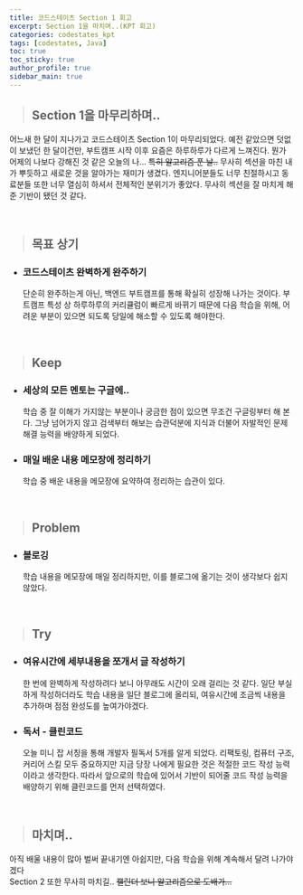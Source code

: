 ```yaml
---
title: 코드스테이츠 Section 1 회고
excerpt: Section 1을 마치며..(KPT 회고)
categories: codestates_kpt
tags: [codestates, Java]
toc: true
toc_sticky: true
author_profile: true
sidebar_main: true
---
```


> ## Section 1을 마무리하며..

어느새 한 달이 지나가고 코드스테이츠 Section 1이 마무리되었다. 예전 같았으면 덧없이 보냈던 한 달이건만, 부트캠프 시작 이후 요즘은 하루하루가 다르게 느껴진다. 뭔가 어제의 나보다 강해진 것 같은 오늘의 나... ~~특히 알고리즘 푼 날..~~  무사히 섹션을 마친 내가 뿌듯하고 새로운 것을 알아가는 재미가 생겼다. 엔지니어분들도 너무 친절하시고 동료분들 또한 너무 열심히 하셔서 전체적인 분위기가 좋았다. 무사히 섹션을 잘 마치게 해준 기반이 됐던 것 같다.

<br>

> ## 목표 상기

- ### 코드스테이츠 완벽하게 완주하기  

    단순히 완주하는게 아닌, 백엔드 부트캠프를 통해 확실히 성장해 나가는 것이다. 부트캠프 특성 상 하루하루의 커리큘럼이 빠르게 바뀌기 때문에 다음 학습을 위해, 어려운 부분이 있으면 되도록 당일에 해소할 수 있도록 해야한다.

<br>

> ## Keep

- ### 세상의 모든 멘토는 구글에..  
    학습 중 잘 이해가 가지않는 부분이나 궁금한 점이 있으면 무조건 구글링부터 해 본다.
    그냥 넘어가지 않고 검색부터 해보는 습관덕분에 지식과 더불어 자발적인 문제 해결 능력을 배양하게 되었다.

- ### 매일 배운 내용 메모장에 정리하기
    학습 중 배운 내용을 메모장에 요약하여 정리하는 습관이 있다.   

<br>

> ## Problem  

- ### 블로깅
    학습 내용을 메모장에 매일 정리하지만, 이를 블로그에 옮기는 것이 생각보다 쉽지 않았다.
  

<br>

> ## Try

- ### 여유시간에 세부내용을 쪼개서 글 작성하기
    한 번에 완벽하게 작성하려다 보니 아무래도 시간이 오래 걸리는 것 같다.
    일단 부실하게 작성하더라도 학습 내용을 일단 블로그에 올리되, 여유시간에 조금씩 내용을 추가하며 점점 완성도를 높여가야겠다.

- ### 독서 - 클린코드
    오늘 미니 잡 서칭을 통해 개발자 필독서 5개를 알게 되었다. 
    리팩토링, 컴퓨터 구조, 커리어 스킬 모두 중요하지만 지금 당장 나에게 필요한 것은 적절한 코드 작성 능력이라고 생각한다. 따라서 앞으로의 학습에 있어서 기반이 되어줄 코드 작성 능력을 배양하기 위해 클린코드를 먼저 선택하였다. 

<br>

> ## 마치며..

아직 배울 내용이 많아 벌써 끝내기엔 아쉽지만, 다음 학습을 위해 계속해서 달려 나가야겠다  
Section 2 또한 무사히 마치길..   ~~캘린더 보니 알고리즘으로 도배가...~~  


